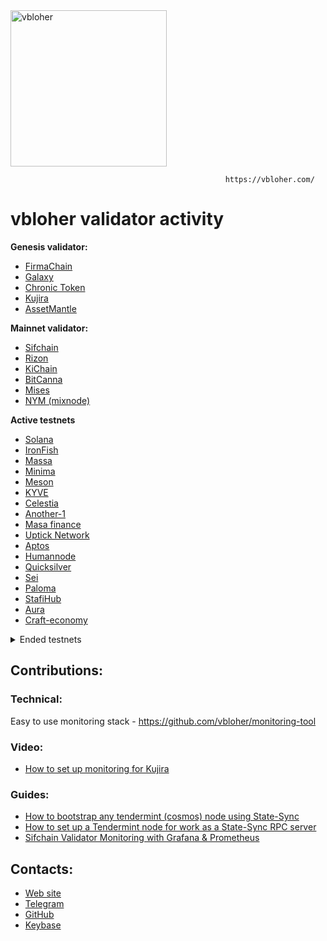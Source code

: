<img src="https://user-images.githubusercontent.com/38581319/137599261-a856d69e-4133-46ec-b821-5c729fa07b6b.png" alt="vbloher" width="250"/>

                                                    https://vbloher.com/

# vbloher validator activity

**Genesis validator:** <br />
- [FirmaChain](https://explorer.firmachain.dev/validators/firmavaloper1rkcxlv6t6tygmfnnp3v270qru3uq0lnxpatjst)
- [Galaxy](https://explorer.postcapitalist.io/Galaxy/staking/galaxyvaloper173mgkdad6f935ys7gd2yfj6z47khkwy6f9ce7n)
- [Chronic Token](https://www.skynetexplorers.com/chronic-token/staking/chronicvaloper1rwyn6w46u3067enhpdceqasg2um8dddtp9v3kx)
- [Kujira](https://cosmos.mintthemoon.xyz/kujira/staking/kujiravaloper1yafsywsluqdvlhtp30tcdhw496vg6ey3zs4u84)
- [AssetMantle](https://assetmantle.explorers.guru/validator/mantlevaloper12w4wch0vykgw6qyveurhqck75n3dnw0c0c4fje)

**Mainnet validator:**  <br />
- [Sifchain](https://www.mintscan.io/sifchain/validators/sifvaloper1tvy5apxqsf3jf0uhzknvj6qndy473smzjezvh9)
- [Rizon](https://www.mintscan.io/rizon/validators/rizonvaloper1h7qgg8p52vdpcqzhxrt6wjsnyyfasaak588lrh)
- [KiChain](https://www.mintscan.io/ki-chain/validators/kivaloper1ggrrt80qln07kqnfe5zppjgsrrqmkc4jpwvsgh)
- [BitCanna](https://www.mintscan.io/bitcanna/validators/bcnavaloper19l7slf3853c9ul0vf24zefjvdq4l8930nulqp4)
- [Mises](https://gw.mises.site/validators)
- [NYM (mixnode)](https://mixnet.explorers.guru/mixnode/Jy9Cyw53NoPHjXYgdZUFWHctfyi6e1wKAEko8VjiwQP)

**Active testnets**
- [Solana](https://www.validators.app/validators/testnet/6q4crDPH7SFp2kxAFNmRg16phDRpjtsW7QDk83EFwrLg?locale=en)
- [IronFish](https://ironfish.network/)
- [Massa](https://massa.net/)
- [Minima](https://minima.global/)
- [Meson](https://meson.network/)
- [KYVE](https://www.kyve.network/)
- [Celestia](https://celestia.org/)
- [Another-1](https://github.com/notional-labs/anone)
- [Masa finance](https://masa.finance/)
- [Uptick Network](https://www.uptick.network/)
- [Aptos](https://aptos.dev/)
- [Humannode](https://humanode.io/)
- [Quicksilver](https://quicksilver.zone/)
- [Sei](https://www.seinetwork.io/)
- [Paloma](https://www.palomachain.com/blog/)
- [StafiHub](https://www.stafihub.io/)
- [Aura](https://aura.network/)
- [Craft-economy](https://crafteconomy.io/)

<details>
  <summary>Ended testnets</summary>
  
- [Evmos](https://evmos.org/)
- [NYM](https://nymtech.net/)
- [FlixNet](https://www.omniflix.network/)
- [FirmaChain](https://firmachain.org/)
- [Taraxa](https://taraxa.io/)
- [Asset-Mantle](https://assetmantle.one/)
- [Casper](https://casperlabs.io/)
- [Akash](https://akash.network/)
- [Cosmic-horizon](https://www.cosmic-horizon.com/)
- [Klever finance](https://klever.finance/)
- [Archway](https://www.archway.io/)
- [Kujira](https://kujira.app/)

</details>

## Contributions:
### Technical:
Easy to use monitoring stack - https://github.com/vbloher/monitoring-tool
### Video:
- [How to set up monitoring for Kujira](https://www.youtube.com/watch?v=rWDLdVRx_Bs)
### Guides:
- [How to bootstrap any tendermint (cosmos) node using State-Sync](https://teletype.in/@vbloher/state-sync-bootstrap)
- [How to set up a Tendermint node for work as a State-Sync RPC server](https://teletype.in/@vbloher/state-sync-rpc)
- [Sifchain Validator Monitoring with Grafana & Prometheus](https://medium.com/@vbloher/sifchain-validator-monitoring-with-grafana-prometheus-967f3c65f9cf)

## Contacts:
- [Web site](https://vbloher.com/)
- [Telegram](https://t.me/vbloher)
- [GitHub](https://github.com/vbloher)
- [Keybase](https://keybase.io/vbloher)
